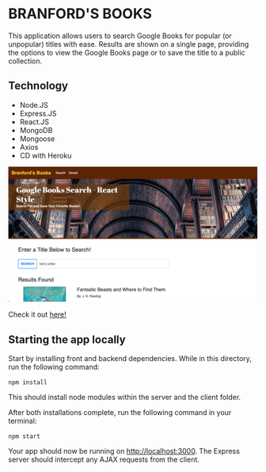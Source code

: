 # BRANFORD'S BOOKS

This application allows users to search Google Books for popular (or unpopular) titles with ease. Results are shown on a single page, providing the options to view the Google Books page or to save the title to a public collection. 



## Technology
* Node.JS
* Express.JS
* React.JS
* MongoDB
* Mongoose
* Axios
* CD with Heroku

![Main page after searching](/client/src/img/screenshot.png)

Check it out [here!](https://branfords-books.herokuapp.com/)

## Starting the app locally

Start by installing front and backend dependencies. While in this directory, run the following command:

```
npm install
```

This should install node modules within the server and the client folder.

After both installations complete, run the following command in your terminal:

```
npm start
```

Your app should now be running on <http://localhost:3000>. The Express server should intercept any AJAX requests from the client.

